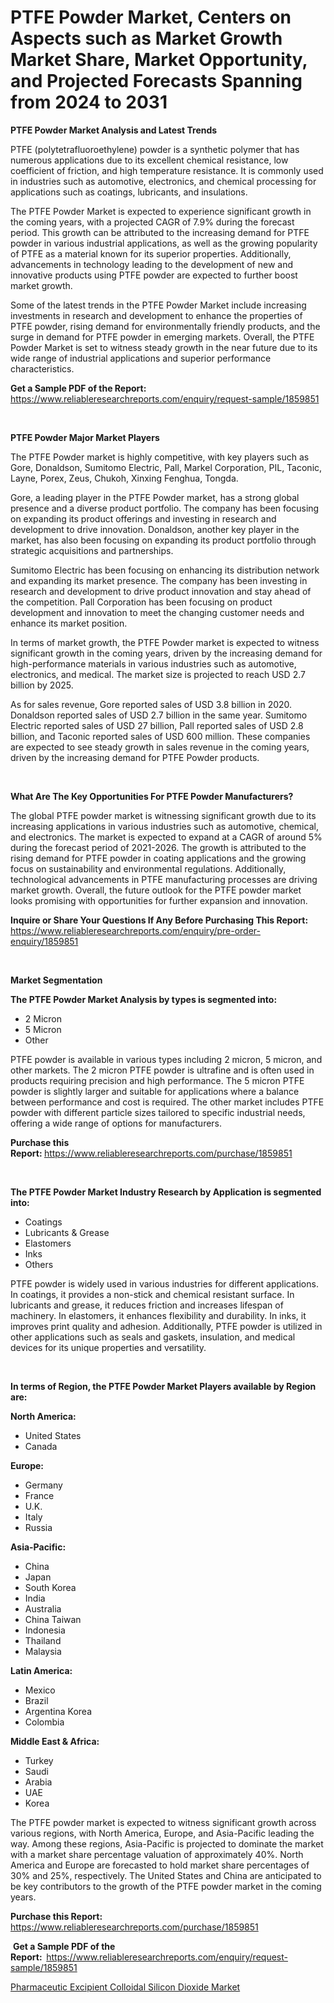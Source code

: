 <p><h1>PTFE Powder Market, Centers on Aspects such as Market Growth Market Share, Market Opportunity, and Projected Forecasts Spanning from 2024 to 2031</h1></p><p><strong>PTFE Powder Market Analysis and Latest Trends</strong></p>
<p><p>PTFE (polytetrafluoroethylene) powder is a synthetic polymer that has numerous applications due to its excellent chemical resistance, low coefficient of friction, and high temperature resistance. It is commonly used in industries such as automotive, electronics, and chemical processing for applications such as coatings, lubricants, and insulations.</p><p>The PTFE Powder Market is expected to experience significant growth in the coming years, with a projected CAGR of 7.9% during the forecast period. This growth can be attributed to the increasing demand for PTFE powder in various industrial applications, as well as the growing popularity of PTFE as a material known for its superior properties. Additionally, advancements in technology leading to the development of new and innovative products using PTFE powder are expected to further boost market growth.</p><p>Some of the latest trends in the PTFE Powder Market include increasing investments in research and development to enhance the properties of PTFE powder, rising demand for environmentally friendly products, and the surge in demand for PTFE powder in emerging markets. Overall, the PTFE Powder Market is set to witness steady growth in the near future due to its wide range of industrial applications and superior performance characteristics.</p></p>
<p><strong>Get a Sample PDF of the Report:&nbsp;</strong> <a href="https://www.reliableresearchreports.com/enquiry/request-sample/1859851">https://www.reliableresearchreports.com/enquiry/request-sample/1859851</a></p>
<p>&nbsp;</p>
<p><strong>PTFE Powder Major Market Players</strong></p>
<p><p>The PTFE Powder market is highly competitive, with key players such as Gore, Donaldson, Sumitomo Electric, Pall, Markel Corporation, PIL, Taconic, Layne, Porex, Zeus, Chukoh, Xinxing Fenghua, Tongda. </p><p>Gore, a leading player in the PTFE Powder market, has a strong global presence and a diverse product portfolio. The company has been focusing on expanding its product offerings and investing in research and development to drive innovation. Donaldson, another key player in the market, has also been focusing on expanding its product portfolio through strategic acquisitions and partnerships.</p><p>Sumitomo Electric has been focusing on enhancing its distribution network and expanding its market presence. The company has been investing in research and development to drive product innovation and stay ahead of the competition. Pall Corporation has been focusing on product development and innovation to meet the changing customer needs and enhance its market position.</p><p>In terms of market growth, the PTFE Powder market is expected to witness significant growth in the coming years, driven by the increasing demand for high-performance materials in various industries such as automotive, electronics, and medical. The market size is projected to reach USD 2.7 billion by 2025.</p><p>As for sales revenue, Gore reported sales of USD 3.8 billion in 2020. Donaldson reported sales of USD 2.7 billion in the same year. Sumitomo Electric reported sales of USD 27 billion, Pall reported sales of USD 2.8 billion, and Taconic reported sales of USD 600 million. These companies are expected to see steady growth in sales revenue in the coming years, driven by the increasing demand for PTFE Powder products.</p></p>
<p>&nbsp;</p>
<p><strong>What Are The Key Opportunities For PTFE Powder Manufacturers?</strong></p>
<p><p>The global PTFE powder market is witnessing significant growth due to its increasing applications in various industries such as automotive, chemical, and electronics. The market is expected to expand at a CAGR of around 5% during the forecast period of 2021-2026. The growth is attributed to the rising demand for PTFE powder in coating applications and the growing focus on sustainability and environmental regulations. Additionally, technological advancements in PTFE manufacturing processes are driving market growth. Overall, the future outlook for the PTFE powder market looks promising with opportunities for further expansion and innovation.</p></p>
<p><strong>Inquire or Share Your Questions If Any Before Purchasing This Report:</strong> <a href="https://www.reliableresearchreports.com/enquiry/pre-order-enquiry/1859851">https://www.reliableresearchreports.com/enquiry/pre-order-enquiry/1859851</a></p>
<p>&nbsp;</p>
<p><strong>Market Segmentation</strong></p>
<p><strong>The PTFE Powder Market Analysis by types is segmented into:</strong></p>
<p><ul><li>2 Micron</li><li>5 Micron</li><li>Other</li></ul></p>
<p><p>PTFE powder is available in various types including 2 micron, 5 micron, and other markets. The 2 micron PTFE powder is ultrafine and is often used in products requiring precision and high performance. The 5 micron PTFE powder is slightly larger and suitable for applications where a balance between performance and cost is required. The other market includes PTFE powder with different particle sizes tailored to specific industrial needs, offering a wide range of options for manufacturers.</p></p>
<p><strong>Purchase this Report:&nbsp;</strong><a href="https://www.reliableresearchreports.com/purchase/1859851">https://www.reliableresearchreports.com/purchase/1859851</a></p>
<p>&nbsp;</p>
<p><strong>The PTFE Powder Market Industry Research by Application is segmented into:</strong></p>
<p><ul><li>Coatings</li><li>Lubricants & Grease</li><li>Elastomers</li><li>Inks</li><li>Others</li></ul></p>
<p><p>PTFE powder is widely used in various industries for different applications. In coatings, it provides a non-stick and chemical resistant surface. In lubricants and grease, it reduces friction and increases lifespan of machinery. In elastomers, it enhances flexibility and durability. In inks, it improves print quality and adhesion. Additionally, PTFE powder is utilized in other applications such as seals and gaskets, insulation, and medical devices for its unique properties and versatility.</p></p>
<p>&nbsp;</p>
<p><strong>In terms of Region, the PTFE Powder Market Players available by Region are:</strong></p>
<p>
    <p> <strong> North America: </strong>
        <ul>
            <li>United States</li>
            <li>Canada</li>
        </ul>
        </p> 
    <p> <strong> Europe: </strong>
        <ul>
            <li>Germany</li>
            <li>France</li>
            <li>U.K.</li>
            <li>Italy</li>
            <li>Russia</li>
        </ul>
        </p> 
    <p> <strong> Asia-Pacific: </strong>
        <ul>
            <li>China</li>
            <li>Japan</li>
            <li>South Korea</li>
            <li>India</li>
            <li>Australia</li>
            <li>China Taiwan</li>
            <li>Indonesia</li>
            <li>Thailand</li>
            <li>Malaysia</li>
        </ul>
        </p> 
    <p> <strong> Latin America: </strong>
        <ul>
            <li>Mexico</li>
            <li>Brazil</li>
            <li>Argentina Korea</li>
            <li>Colombia</li>
        </ul>
        </p> 
    <p> <strong> Middle East & Africa: </strong>
        <ul>
            <li>Turkey</li>
            <li>Saudi</li>
            <li>Arabia</li>
            <li>UAE</li>
            <li>Korea</li>
        </ul>
    </p>
    </p>
<p><p>The PTFE powder market is expected to witness significant growth across various regions, with North America, Europe, and Asia-Pacific leading the way. Among these regions, Asia-Pacific is projected to dominate the market with a market share percentage valuation of approximately 40%. North America and Europe are forecasted to hold market share percentages of 30% and 25%, respectively. The United States and China are anticipated to be key contributors to the growth of the PTFE powder market in the coming years.</p></p>
<p><strong>Purchase this Report: </strong><a href="https://www.reliableresearchreports.com/purchase/1859851">https://www.reliableresearchreports.com/purchase/1859851</a></p>
<p>&nbsp;<strong>Get a Sample PDF of the Report:&nbsp;&nbsp;</strong><a href="https://www.reliableresearchreports.com/enquiry/request-sample/1859851">https://www.reliableresearchreports.com/enquiry/request-sample/1859851</a></p>
<p><strong></strong></p>
<p><p><a href="https://pretty-mail-caf.notion.site/Pharmaceutic-Excipient-Colloidal-Silicon-Dioxide-Market-Centers-on-Aspects-such-as-Market-Growth-Ma-d762b64b243d48c98d9a0cd300846571">Pharmaceutic Excipient Colloidal Silicon Dioxide Market</a></p></p>